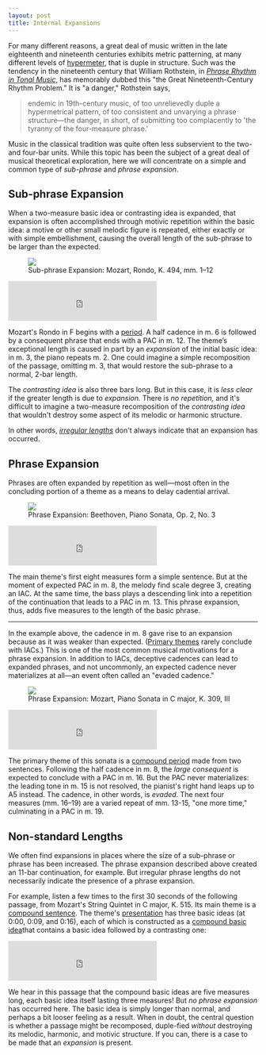 ```yaml
---
layout: post
title: Internal Expansions
---
```


For many different reasons, a great deal of music written in the late eighteenth and nineteenth centuries exhibits metric patterning, at many different levels of [hypermeter](http://courses.music.indiana.edu/rhythm/illustrations/hypermeter.html), that is duple in structure. Such was the tendency in the nineteenth century that William Rothstein, in [*Phrase Rhythm in Tonal Music*](https://openlibrary.org/works/OL4649619W/Phrase_rhythm_in_tonal_music), has memorably dubbed this "the Great Nineteenth-Century Rhythm Problem." It is "a danger," Rothstein says,
<blockquote>endemic in 19th-century music, of too unrelievedly duple a hypermetrical pattern, of too consistent and unvarying a phrase structure—the danger, in short, of submitting too complacently to 'the tyranny of the four-measure phrase.'</blockquote>

Music in the classical tradition was quite often less subservient to the two- and four-bar units. While this topic has been the subject of a great deal of musical theoretical exploration, here we will concentrate on a simple and common type of *sub-phrase* and *phrase expansion*. 

## Sub-phrase Expansion ##

When a two-measure basic idea or contrasting idea is expanded, that expansion is often accomplished through motivic repetition within the basic idea: a motive or other small melodic figure is repeated, either exactly or with simple embellishment, causing the overall length of the sub-phrase to be larger than the expected.  

<figure>	
  <img src="Graphics/form/k494.png">
  <figcaption>Sub-phrase Expansion: Mozart, Rondo, K. 494, mm. 1–12</figcaption>
</figure>
	
<iframe src="https://embed.spotify.com/?uri=spotify:track:78LK9tbF0jwOd4PYtk42WD" width="300" height="80" frameborder="0" allowtransparency="true"></iframe>
	
Mozart's Rondo in F begins with a [period](period.html). A half cadence in m. 6 is followed by a consequent phrase that ends with a PAC in m. 12. The theme’s exceptional length is caused in part by an *expansion* of the initial basic idea: in m. 3, the piano repeats m. 2. One could imagine a simple recomposition of the passage, omitting m. 3, that would restore the sub-phrase to a normal, 2-bar length.

The *contrasting idea* is also three bars long. But in this case, it is *less clear* if the greater length is due to *expansion.* There is *no repetition,* and it's difficult to imagine a two-measure recomposition of the *contrasting idea* that wouldn't destroy some aspect of its melodic or harmonic structure. 

In other words, [*irregular lengths*](internalExpansions.html#non-standard-lengths) don't always indicate that an expansion has occurred.

## Phrase Expansion ##

Phrases are often expanded by repetition as well—most often in the concluding portion of a theme as a means to delay cadential arrival.
		
<figure>	
  <img src="Graphics/form/op2no3.png">
  <figcaption>Phrase Expansion: Beethoven, Piano Sonata, Op. 2, No. 3</figcaption>
</figure>
	
<iframe src="https://embed.spotify.com/?uri=spotify:track:5wi0p2gHWFYSwnjgHSYEP3" width="300" height="80" frameborder="0" allowtransparency="true"></iframe>
	
The main theme's first eight measures form a simple sentence. But at the moment of expected PAC in m. 8, the melody find scale degree 3, creating an IAC. At the same time, the bass plays a descending link into a repetition of the continuation that leads to a PAC in m. 13. This phrase expansion, thus, adds five measures to the length of the basic phrase. 

<hr>

In the example above, the cadence in m. 8 gave rise to an expansion because as it was weaker than expected. ([Primary themes](sonataThematicModules.html#primary-theme-module-p) rarely conclude with IACs.) This is one of the most common musical motivations for a phrase expansion. In addition to IACs, deceptive cadences can lead to expanded phrases, and not uncommonly, an expected cadence never materializes at all—an event often called an "evaded cadence."

<figure>	
  <img src="Graphics/form/k309.png">
  <figcaption>Phrase Expansion: Mozart, Piano Sonata in C major, K. 309, III</figcaption>
</figure>

<iframe src="https://embed.spotify.com/?uri=spotify:track:7DsGTbl7EABrY5GK6Dza9P" width="300" height="80" frameborder="0" allowtransparency="true"></iframe>

The primary theme of this sonata is a [compound period](compoundPeriod.html#a-compound-period-comprised-of-two-sentences) made from two sentences. Following the half cadence in m. 8, the *large consequent* is expected to conclude with a PAC in m. 16. But the PAC never materializes: the leading tone in m. 15 is not resolved, the pianist's right hand leaps up to A5 instead. The cadence, in other words, is *evaded*. The next four measures (mm. 16–19) are a varied repeat of mm. 13-15, "one more time," culminating in a PAC in m. 19.

## Non-standard Lengths ##
We often find expansions in places where the size of a sub-phrase or phrase has been increased. The phrase expansion described above created an 11-bar continuation, for example. But irregular phrase lengths do not necessarily indicate the presence of a phrase expansion. 

For example, listen a few times to the first 30 seconds of the following passage, from Mozart's String Quintet in C major, K. 515. Its main theme is a [compound sentence](compoundSentence.html). The theme's [presentation](themeFunctions.html#presentation) has three basic ideas (at 0:00, 0:09, and 0:16), each of which is constructed as a [compound basic idea](hybridThemes.html#compound-basic-idea)that contains a basic idea followed by a contrasting one:

<iframe src="https://embed.spotify.com/?uri=spotify%3Atrack%3A0Mkcj2eA2EMqMGfzwCnd0u" width="300" height="80" frameborder="0" allowtransparency="true"></iframe>
   
We hear in this passage that the compound basic ideas are five measures long, each basic idea itself lasting three measures! But *no phrase expansion* has occurred here. The basic idea is simply longer than normal, and perhaps a bit looser feeling as a result. When in doubt, the central question is whether a passage might be recomposed, duple-fied *without* destroying its melodic, harmonic, and motivic structure. If you can, there is a case to be made that an *expansion* is present.

